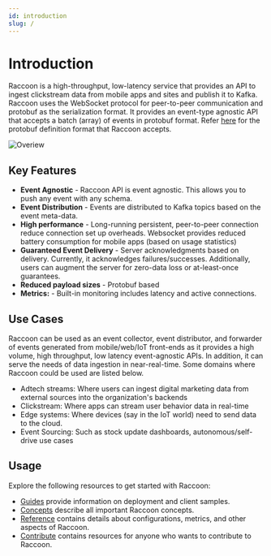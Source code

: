 ```yaml
---
id: introduction
slug: /
---
```


# Introduction

Raccoon is a high-throughput, low-latency service that provides an API to ingest clickstream data from mobile apps and sites and publish it to Kafka. Raccoon uses the WebSocket protocol for peer-to-peer communication and protobuf as the serialization format. It provides an event-type agnostic API that accepts a batch \(array\) of events in protobuf format. Refer [here](https://github.com/raystack/proton/tree/main/raystack/raccoon) for the protobuf definition format that Raccoon accepts.

![Overiew](/assets/overview.svg)

## Key Features

- **Event Agnostic** - Raccoon API is event agnostic. This allows you to push any event with any schema.
- **Event Distribution** - Events are distributed to Kafka topics based on the event meta-data.
- **High performance** - Long-running persistent, peer-to-peer connection reduce connection set up overheads. Websocket provides reduced battery consumption for mobile apps \(based on usage statistics\)
- **Guaranteed Event Delivery** - Server acknowledgments based on delivery. Currently, it acknowledges failures/successes. Additionally, users can augment the server for zero-data loss or at-least-once guarantees.
- **Reduced payload sizes** - Protobuf based
- **Metrics:** - Built-in monitoring includes latency and active connections.

## Use Cases

Raccoon can be used as an event collector, event distributor, and forwarder of events generated from mobile/web/IoT front-ends as it provides a high volume, high throughput, low latency event-agnostic APIs. In addition, it can serve the needs of data ingestion in near-real-time. Some domains where Raccoon could be used are listed below.

- Adtech streams: Where users can ingest digital marketing data from external sources into the organization's backends
- Clickstream: Where apps can stream user behavior data in real-time
- Edge systems: Where devices \(say in the IoT world\) need to send data to the cloud.
- Event Sourcing: Such as stock update dashboards, autonomous/self-drive use cases

## Usage

Explore the following resources to get started with Raccoon:

- [Guides](https://github.com/raystack/raccoon/tree/48f454ac63a94d7c462d2146f115ba9a1789e1dc/docs/docs/guides/README.md) provide information on deployment and client samples.
- [Concepts](https://github.com/raystack/raccoon/tree/48f454ac63a94d7c462d2146f115ba9a1789e1dc/docs/docs/concepts/README.md) describe all important Raccoon concepts.
- [Reference](https://github.com/raystack/raccoon/tree/48f454ac63a94d7c462d2146f115ba9a1789e1dc/docs/docs/reference/README.md) contains details about configurations, metrics, and other aspects of Raccoon.
- [Contribute](https://github.com/raystack/raccoon/tree/48f454ac63a94d7c462d2146f115ba9a1789e1dc/docs/docs/contribute/contribution.md) contains resources for anyone who wants to contribute to Raccoon.
